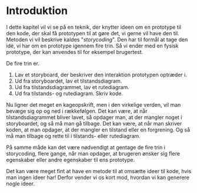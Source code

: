 # Introduktion

I dette kapitel vil vi se på en teknik, der knytter ideen om en prototype til den kode, der skal få prototypen til at gøre det, vi gerne vil have den til. Metoden vi vil beskrive kaldes "_storycoding_". Den har til formål at tage den idé, vi har om en prototype igennem fire trin. Så vi ender med en fysisk prototype, der kan anvendes til for eksempel brugertest.

De fire trin er.
1. Lav et storyboard, der beskriver den interaktion prototypen optræder i.
2. Ud fra storyboardet, lav et tilstandsdiagram.
3. Ud fra tilstandsdiagrammet, lav et rutediagram.
4. Ud fra tilstands- og rutediagram. Skriv kode.

Nu ligner det meget en kageopskrift, men i den virkelige verden, vil man bevæge sig op og ned i rækkefølgen. Det kan være, at når tilstandsdiagrammet bliver lavet, så opdager man, at der mangler noget i storyboardet, og så må man gå tilbage. Det kan være, at når man skriver koden, at man opdager, at der mangler en tilstand eller en forgrening. Og så må man tilbage og rette til i tilstands- eller rutediagram. 

På samme måde kan det være nødvendigt at gentage de fire trin i storycoding, flere gange, når man opdager, at brugeren ønsker sig flere egenskaber eller andre egenskaber til ens prototype.

Det kan være meget fint at have en metode til at omsætte ideer til kode, hvis man ingen ideer har! Derfor vender vi os kort mod, hvordan vi kan generere nogle ideer.
